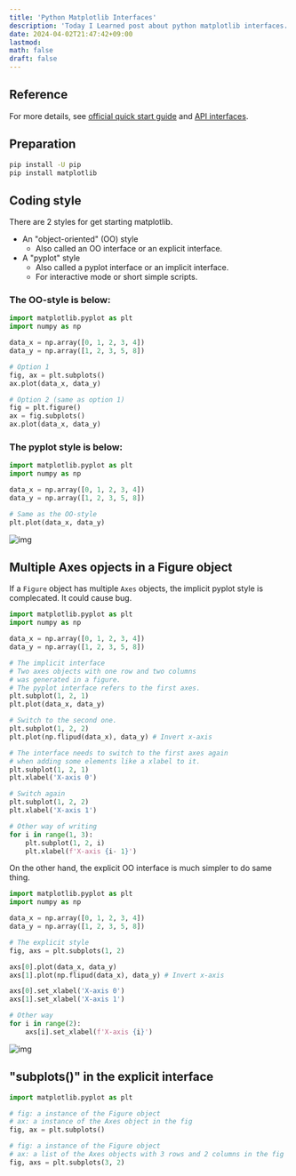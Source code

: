 ```yaml
---
title: 'Python Matplotlib Interfaces'
description: 'Today I Learned post about python matplotlib interfaces.'
date: 2024-04-02T21:47:42+09:00
lastmod: 
math: false
draft: false
---
```


## Reference

For more details, see [official quick start guide](https://matplotlib.org/stable/users/explain/quick_start.html) and [API interfaces](https://matplotlib.org/stable/users/explain/figure/api_interfaces.html).

## Preparation

```bash
pip install -U pip
pip install matplotlib
```

## Coding style

There are 2 styles for get starting matplotlib.

* An "object-oriented" (OO) style
  * Also called an OO interface or an explicit interface.
* A "pyplot" style
  * Also called a pyplot interface or an implicit interface.
  * For interactive mode or short simple scripts.

### The OO-style is below:

```python
import matplotlib.pyplot as plt
import numpy as np

data_x = np.array([0, 1, 2, 3, 4])
data_y = np.array([1, 2, 3, 5, 8])

# Option 1
fig, ax = plt.subplots()
ax.plot(data_x, data_y)

# Option 2 (same as option 1)
fig = plt.figure()
ax = fig.subplots()
ax.plot(data_x, data_y)
```

### The pyplot style is below:

```python
import matplotlib.pyplot as plt
import numpy as np

data_x = np.array([0, 1, 2, 3, 4])
data_y = np.array([1, 2, 3, 5, 8])

# Same as the OO-style
plt.plot(data_x, data_y)
```

![img](https://img.tsuji.tech/python-matplotlib-interfaces-0.jpg)


## Multiple Axes opjects in a Figure object

If a ``Figure`` object has multiple ``Axes`` objects, the implicit pyplot style is complecated. It could cause bug.

```python
import matplotlib.pyplot as plt
import numpy as np

data_x = np.array([0, 1, 2, 3, 4])
data_y = np.array([1, 2, 3, 5, 8])

# The implicit interface
# Two axes objects with one row and two columns
# was generated in a figure.
# The pyplot interface refers to the first axes.
plt.subplot(1, 2, 1)
plt.plot(data_x, data_y)

# Switch to the second one.
plt.subplot(1, 2, 2)
plt.plot(np.flipud(data_x), data_y) # Invert x-axis

# The interface needs to switch to the first axes again
# when adding some elements like a xlabel to it.
plt.subplot(1, 2, 1)
plt.xlabel('X-axis 0')

# Switch again
plt.subplot(1, 2, 2)
plt.xlabel('X-axis 1')

# Other way of writing
for i in range(1, 3):
    plt.subplot(1, 2, i)
    plt.xlabel(f'X-axis {i- 1}')
```

On the other hand, the explicit OO interface is much simpler to do same thing.

```python
import matplotlib.pyplot as plt
import numpy as np

data_x = np.array([0, 1, 2, 3, 4])
data_y = np.array([1, 2, 3, 5, 8])

# The explicit style
fig, axs = plt.subplots(1, 2)

axs[0].plot(data_x, data_y)
axs[1].plot(np.flipud(data_x), data_y) # Invert x-axis

axs[0].set_xlabel('X-axis 0')
axs[1].set_xlabel('X-axis 1')

# Other way
for i in range(2):
    axs[i].set_xlabel(f'X-axis {i}')
```

![img](https://img.tsuji.tech/python-matplotlib-interfaces-1.jpg)

## "subplots()" in the explicit interface

```python
import matplotlib.pyplot as plt

# fig: a instance of the Figure object
# ax: a instance of the Axes object in the fig
fig, ax = plt.subplots()

# fig: a instance of the Figure object
# ax: a list of the Axes objects with 3 rows and 2 columns in the fig
fig, axs = plt.subplots(3, 2)
```

